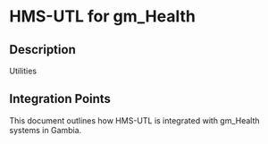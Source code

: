 # HMS-UTL for gm_Health

## Description

Utilities

## Integration Points

This document outlines how HMS-UTL is integrated with gm_Health systems in Gambia.
